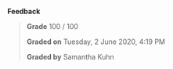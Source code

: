 **Feedback**

> **Grade** 100 / 100
>
> **Graded on** Tuesday, 2 June 2020, 4:19 PM
>
> **Graded by** Samantha Kuhn
